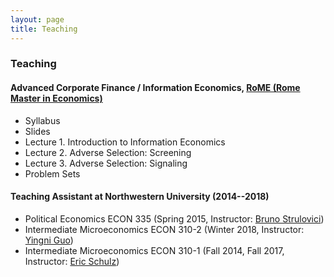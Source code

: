 ```yaml
---
layout: page
title: Teaching
---
```

### Teaching
#### Advanced Corporate Finance / Information Economics, [RoME (Rome Master in Economics)](http://www.romemaster.it/)
* Syllabus
* Slides
* Lecture 1. Introduction to Information Economics
* Lecture 2. Adverse Selection: Screening
* Lecture 3. Adverse Selection: Signaling
* Problem Sets


#### Teaching Assistant at Northwestern University (2014--2018)
* Political Economics ECON 335 (Spring 2015, Instructor: [Bruno Strulovici](http://faculty.wcas.northwestern.edu/~bhs675/))
* Intermediate Microeconomics ECON 310-2 (Winter 2018, Instructor: [Yingni Guo](http://yingniguo.com/))
* Intermediate Microeconomics ECON 310-1 (Fall 2014, Fall 2017, Instructor: [Eric Schulz](https://www.economics.northwestern.edu/people/directory/eric-schulz.html))
